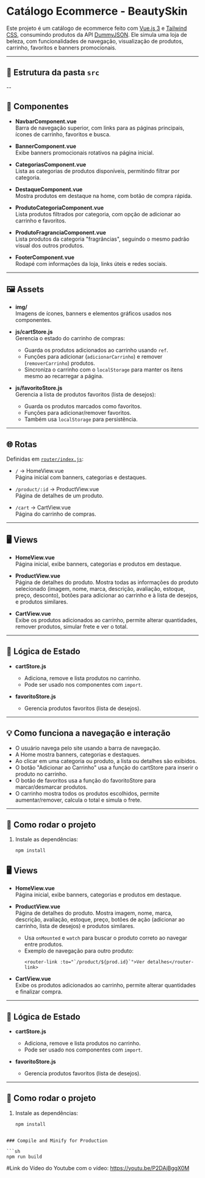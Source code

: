 # Catálogo Ecommerce - BeautySkin

Este projeto é um catálogo de ecommerce feito com [Vue.js 3](https://vuejs.org/) e [Tailwind CSS](https://tailwindcss.com/), consumindo produtos da API [DummyJSON](https://dummyjson.com/). Ele simula uma loja de beleza, com funcionalidades de navegação, visualização de produtos, carrinho, favoritos e banners promocionais.

---

## 📁 Estrutura da pasta `src`

--

## 🧩 Componentes

- **NavbarComponent.vue**  
  Barra de navegação superior, com links para as páginas principais, ícones de carrinho, favoritos e busca.

- **BannerComponent.vue**  
  Exibe banners promocionais rotativos na página inicial.

- **CategoriasComponent.vue**  
  Lista as categorias de produtos disponíveis, permitindo filtrar por categoria.

- **DestaqueComponent.vue**  
  Mostra produtos em destaque na home, com botão de compra rápida.

- **ProdutoCategoriaComponent.vue**  
  Lista produtos filtrados por categoria, com opção de adicionar ao carrinho e favoritos.

- **ProdutoFragranciaComponent.vue**  
  Lista produtos da categoria "fragrâncias", seguindo o mesmo padrão visual dos outros produtos.

- **FooterComponent.vue**  
  Rodapé com informações da loja, links úteis e redes sociais.

---

## 🖼️ Assets

- **img/**  
  Imagens de ícones, banners e elementos gráficos usados nos componentes.

- **js/cartStore.js**  
  Gerencia o estado do carrinho de compras:
  - Guarda os produtos adicionados ao carrinho usando `ref`.
  - Funções para adicionar (`adicionarCarrinho`) e remover (`removerCarrinho`) produtos.
  - Sincroniza o carrinho com o `localStorage` para manter os itens mesmo ao recarregar a página.

- **js/favoritoStore.js**  
  Gerencia a lista de produtos favoritos (lista de desejos):
  - Guarda os produtos marcados como favoritos.
  - Funções para adicionar/remover favoritos.
  - Também usa `localStorage` para persistência.

---

## 🌐 Rotas

Definidas em [`router/index.js`](router/index.js):

- `/` → HomeView.vue  
  Página inicial com banners, categorias e destaques.

- `/product/:id` → ProductView.vue  
  Página de detalhes de um produto.

- `/cart` → CartView.vue  
  Página do carrinho de compras.

---

## 🖥️ Views

- **HomeView.vue**  
  Página inicial, exibe banners, categorias e produtos em destaque.

- **ProductView.vue**  
  Página de detalhes do produto. Mostra todas as informações do produto selecionado (imagem, nome, marca, descrição, avaliação, estoque, preço, desconto), botões para adicionar ao carrinho e à lista de desejos, e produtos similares.

- **CartView.vue**  
  Exibe os produtos adicionados ao carrinho, permite alterar quantidades, remover produtos, simular frete e ver o total.

---

## 🛒 Lógica de Estado

- **cartStore.js**  
  - Adiciona, remove e lista produtos no carrinho.
  - Pode ser usado nos componentes com `import`.

- **favoritoStore.js**  
  - Gerencia produtos favoritos (lista de desejos).

---

## 💡 Como funciona a navegação e interação

- O usuário navega pelo site usando a barra de navegação.
- A Home mostra banners, categorias e destaques.
- Ao clicar em uma categoria ou produto, a lista ou detalhes são exibidos.
- O botão "Adicionar ao Carrinho" usa a função do cartStore para inserir o produto no carrinho.
- O botão de favoritos usa a função do favoritoStore para marcar/desmarcar produtos.
- O carrinho mostra todos os produtos escolhidos, permite aumentar/remover, calcula o total e simula o frete.

---

## 🚀 Como rodar o projeto

1. Instale as dependências:
   ```bash
   npm install

## 🖥️ Views

- **HomeView.vue**  
  Página inicial, exibe banners, categorias e produtos em destaque.

- **ProductView.vue**  
  Página de detalhes do produto. Mostra imagem, nome, marca, descrição, avaliação, estoque, preço, botões de ação (adicionar ao carrinho, lista de desejos) e produtos similares.  
  - Usa `onMounted` e `watch` para buscar o produto correto ao navegar entre produtos.
  - Exemplo de navegação para outro produto:
    ```vue
    <router-link :to="`/product/${prod.id}`">Ver detalhes</router-link>
    ```

- **CartView.vue**  
  Exibe os produtos adicionados ao carrinho, permite alterar quantidades e finalizar compra.

---

## 🛒 Lógica de Estado

- **cartStore.js**  
  - Adiciona, remove e lista produtos no carrinho.
  - Pode ser usado nos componentes com `import`.

- **favoritoStore.js**  
  - Gerencia produtos favoritos (lista de desejos).

---

## 🚀 Como rodar o projeto

1. Instale as dependências:
   ```bash
   npm install

```

### Compile and Minify for Production

```sh
npm run build
```

#Link do Vídeo do Youtube com o vídeo: https://youtu.be/P2DAjBggX0M
